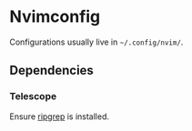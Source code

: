 # Nvimconfig

Configurations usually live in `~/.config/nvim/`.

## Dependencies

### Telescope

Ensure [ripgrep](https://github.com/BurntSushi/ripgrep?tab=readme-ov-file#installation) is installed.
